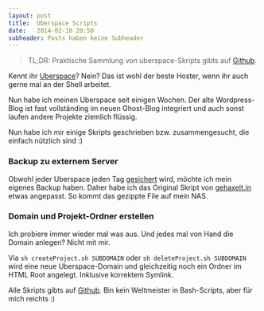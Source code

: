```yaml
---
layout: post
title:  Uberspace Scripts
date:   2014-02-10 20:50
subheader: Posts haben keine Subheader
---
```


> TL;DR: Praktische Sammlung von uberspace-Skripts gibts auf [Github](https://github.com/stefanzweifel/uberspaceScripts).

Kennt ihr [Uberspace](http://uberspace.de)? Nein? Das ist wohl der beste Hoster, wenn ihr auch gerne mal an der Shell arbeitet.

Nun habe ich meinen Uberspace seit einigen Wochen. Der alte Wordpress-Blog ist fast vollständing im neuen Ghost-Blog integriert und auch sonst laufen andere Projekte ziemlich flüssig.

Nun habe ich mir einige Skripts geschrieben bzw. zusammengesucht, die einfach nützlich sind :)

### Backup zu externem Server
Obwohl jeder Uberspace jeden Tag [gesichert](https://uberspace.de/dokuwiki/system:backup)  wird, möchte ich mein eigenes Backup haben.
Daher habe ich das Original Skript von [gehaxelt.in](http://www.gehaxelt.in/blog/ueberspace-backupscript/) etwas angepasst.
So kommt das gezippte File auf mein NAS.


### Domain und Projekt-Ordner erstellen

Ich probiere immer wieder mal was aus. Und jedes mal von Hand die Domain anlegen? Nicht mit mir.

Via `sh createProject.sh SUBDOMAIN` oder `sh deleteProject.sh SUBDOMAIN` wird eine neue Uberspace-Domain und gleichzeitig noch ein Ordner im HTML Root angelegt. Inklusive korrektem Symlink.

Alle Skripts gibts auf [Github](https://github.com/stefanzweifel/uberspaceScripts). Bin kein Weltmeister in Bash-Scripts, aber für mich reichts :)
